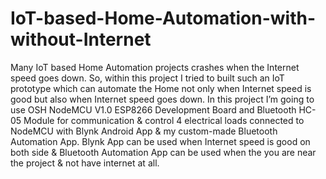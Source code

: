 # IoT-based-Home-Automation-with-without-Internet
Many IoT based Home Automation projects crashes when the Internet speed goes down. So, within this project I tried to built such an IoT prototype which can automate the Home not only when Internet speed is good but also when Internet speed goes down. In this project I’m going to use OSH NodeMCU V1.0 ESP8266 Development Board and Bluetooth HC-05 Module for communication &amp; control 4 electrical loads connected to NodeMCU with Blynk Android App &amp; my custom-made Bluetooth Automation App. Blynk App can be used when Internet speed is good on both side &amp; Bluetooth Automation App can be used when the you are near the project &amp; not have internet at all.
